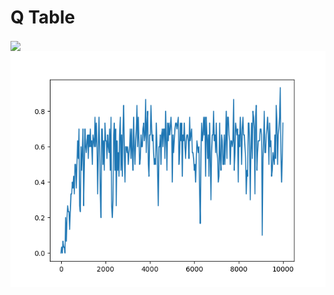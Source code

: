 # Q Table
 
<img align='center' src='https://www.eecs.tufts.edu/~mguama01/post/q-learning/qlearning.png' width='600"'>
<img align='center' src='https://github.com/g0kul6/RL-Baselines/blob/main/Value%20Based/Q_Table/reward_vs_epoch_Q_learning.png' width='600"'>
